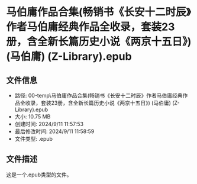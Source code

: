 ﻿# 马伯庸作品合集(畅销书《长安十二时辰》作者马伯庸经典作品全收录，套装23册，含全新长篇历史小说《两京十五日》) (马伯庸) (Z-Library).epub

## 文件信息
- 路径: 00-temp\马伯庸作品合集(畅销书《长安十二时辰》作者马伯庸经典作品全收录，套装23册，含全新长篇历史小说《两京十五日》) (马伯庸) (Z-Library).epub
- 大小: 10.75 MB
- 创建时间: 2024/9/11 11:57:53
- 最后修改时间: 2024/9/11 11:58:59
- 文件类型: .epub

## 文件描述
这是一个.epub类型的文件。

